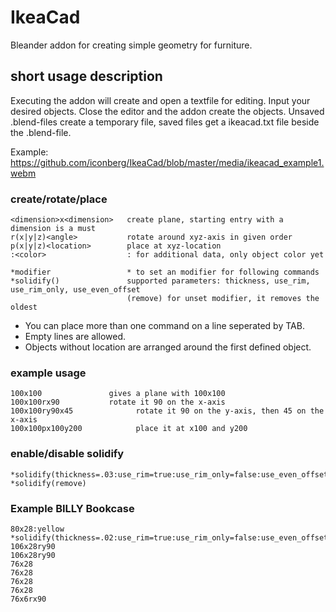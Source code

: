 # IkeaCad
Bleander addon for creating simple geometry for furniture.

## short usage description
Executing the addon will create and open a textfile for editing. Input your desired objects. Close the editor and the addon create the objects. Unsaved .blend-files create a temporary file, saved files get a ikeacad.txt file beside the .blend-file.

Example: https://github.com/iconberg/IkeaCad/blob/master/media/ikeacad_example1.webm

### create/rotate/place
```
<dimension>x<dimension>   create plane, starting entry with a dimension is a must
r(x|y|z)<angle>           rotate around xyz-axis in given order
p(x|y|z)<location>        place at xyz-location
:<color>                  : for additional data, only object color yet

*modifier                 * to set an modifier for following commands
*solidify()               supported parameters: thickness, use_rim, use_rim_only, use_even_offset
                          (remove) for unset modifier, it removes the oldest
```
- You can place more than one command on a line seperated by TAB.
- Empty lines are allowed.
- Objects without location are arranged around the first defined object.

### example usage
```
100x100               gives a plane with 100x100
100x100rx90           rotate it 90 on the x-axis
100x100ry90x45  			rotate it 90 on the y-axis, then 45 on the x-axis
100x100px100y200			place it at x100 and y200
```
### enable/disable solidify
```
*solidify(thickness=.03:use_rim=true:use_rim_only=false:use_even_offset=true)
*solidify(remove)
```

### Example BILLY Bookcase
```
80x28:yellow
*solidify(thickness=.02:use_rim=true:use_rim_only=false:use_even_offset=true)
106x28ry90
106x28ry90
76x28
76x28
76x28
76x28
76x6rx90
```

